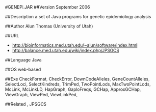 #GENEPI.JAR
##Version
September 2006

##Description
a set of Java programs for genetic epidemiology analysis

##Author
Alun Thomas (University of Utah)

##URL
* http://bioinformatics.med.utah.edu/~alun/software/index.html
* http://balance.med.utah.edu/wiki/index.php/JPSGCS

##Language
Java

##OS
web-based

##Exe
CheckFormat, CheckError, DownCodeAlleles, GeneCountAlleles, SelectLoci, SelectKindreds, TrimPed, TwoPointLods, MaxTwoPointLods, McLink, McLinkLD, HapGraph, GaploFreqs, GCHap, ApproxGCHap, ViewGraph, ViewPed, ViewLinkPed,

##Related
, JPSGCS

